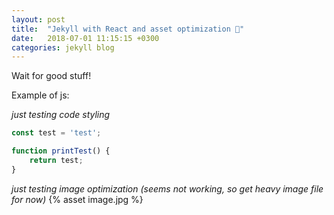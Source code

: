 ```yaml
---
layout: post
title:  "Jekyll with React and asset optimization 🎉"
date:   2018-07-01 11:15:15 +0300
categories: jekyll blog
---
```



Wait for good stuff!

Example of js:

*just testing code styling*

```js
const test = 'test';

function printTest() {
    return test;
}
```

*just testing image optimization (seems not working, so get heavy image file for now)*
{% asset image.jpg %}
